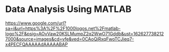 # Data Analysis Using MATLAB

https://www.google.com/url?sa=i&url=https%3A%2F%2F1000logos.net%2Fmatlab-logo%2F&psig=AOvVaw20KSLMumpZ2q2WwO71Gddb&ust=1626277382127000&source=images&cd=vfe&ved=0CAoQjRxqFwoTCJieq7-x4PECFQAAAAAdAAAAABAP
